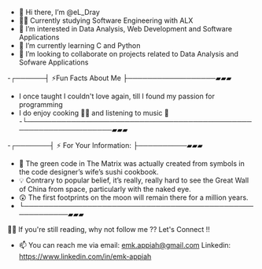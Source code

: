 

- 👋 Hi there, I’m @eL_Dray
- 👨‍💻 Currently studying Software Engineering with ALX
- 👀 I’m interested in Data Analysis, Web Development and Software Applications
- 🌱 I’m currently learning C and Python
- 💞️ I’m looking to collaborate on projects related to Data Analysis and Sofware Applications

-┌──────┤ ⚡Fun Facts About Me ├──────────────────▰▰▰
-    I once taught I couldn't love again, till I found my passion for programming
-    I do enjoy cooking 👨‍🍳 and listening to music 🎼
-└─────────────────────────────────────────────────────────────────▰▰▰

-┌───────┤ ⚡ For Your Information: ├──────────▰▰▰
- 🤯 The green code in The Matrix was actually created from symbols in the code designer’s wife’s sushi cookbook.
- 💡 Contrary to popular belief, it’s really, really hard to see the Great Wall of China from space, particularly with the naked eye.
- 😲 The first footprints on the moon will remain there for a million years.
- └─────────────────────────────────────────────────────────▰▰▰

🤝🏽 If you're still reading, why not follow me ?? Let's Connect !!
- 📫 You can reach me via email: emk.appiah@gmail.com Linkedin: https://www.linkedin.com/in/emk-appiah 
<!---
eldray/eldray is a ✨ special ✨ repository because its `README.md` (this file) appears on your GitHub profile.
You can click the Preview link to take a look at your changes.
--->
